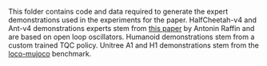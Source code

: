 This folder contains code and data required to generate the expert demonstrations used in the experiments for the paper.
HalfCheetah-v4 and Ant-v4 demonstrations experts stem from [this paper](https://rlj.cs.umass.edu/2024/papers/RLJ_RLC_2024_18.pdf) by Antonin Raffin and are based on open loop oscillators.
Humanoid demonstrations stem from a custom trained TQC policy.
Unitree A1 and H1 demonstrations stem from the [loco-mujoco](https://loco-mujoco.readthedocs.io/en/latest/) benchmark.